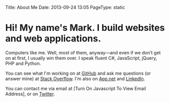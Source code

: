 Title: About Me
Date: 2013-09-24 13:05
PageType: static

# Hi! My name's Mark. I build websites and web applications.

Computers like me. Well, most of them, anyway—and even if we don’t get on at first, I usually win them over. I speak fluent C#, JavaScript, jQuery, PHP and Python.

You can see what I'm working on at [GitHub](https://github.com/markashleybell) and 
ask me questions (or answer mine) at [Stack Overflow](http://stackoverflow.com/users/43140/mark-bell). I'm also on [App.net](https://alpha.app.net/markashleybell) and [LinkedIn](http://www.linkedin.com/in/markashleybell).

You can contact me via email at <span id="e">[Turn On Javascript To View Email Address]</span>, or on [Twitter](https://twitter.com/markashleybell).
